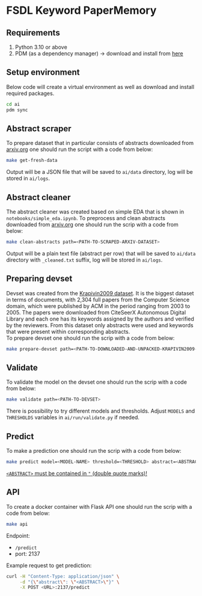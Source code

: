 # FSDL Keyword PaperMemory

## Requirements

1. Python 3.10 or above
2. PDM (as a dependency manager) -> download and install from [here](https://pdm.fming.dev/latest/#installation)

## Setup environment

Below code will create a virtual environment as well as download and install required packages.  

```bash
cd ai
pdm sync
```

## Abstract scraper

To prepare dataset that in particular consists of abstracts downloaded from [arxiv.org](https://arxiv.org/) one should run the script with a code from below:

```bash
make get-fresh-data
```

Output will be a JSON file that will be saved to `ai/data` directory, log will be stored in `ai/logs`.

## Abstract cleaner

The abstract cleaner was created based on simple EDA that is shown in `notebooks/simple_eda.ipynb`. To preprocess and clean abstracts downloaded from [arxiv.org](https://arxiv.org/) one should run the scrip with a code from below:

```bash
make clean-abstracts path=<PATH-TO-SCRAPED-ARXIV-DATASET>
```

Output will be a plain text file (abstract per row) that will be saved to `ai/data` directory with `_cleaned.txt` suffix, log will be stored in `ai/logs`.

## Preparing devset

Devset was created from the [Krapivin2009 dataset](https://github.com/LIAAD/KeywordExtractor-Datasets#krapivin2009). It is the biggest dataset in terms of documents, with 2,304 full papers from the Computer Science domain, which were published by ACM in the period ranging from 2003 to 2005. The papers were downloaded from CiteSeerX Autonomous Digital Library and each one has its keywords assigned by the authors and verified by the reviewers. From this dataset only abstracts were used and keywords that were present within corresponding abstracts.  
To prepare devset one should run the scrip with a code from below:

```bash
make prepare-devset path=<PATH-TO-DOWNLOADED-AND-UNPACKED-KRAPIVIN2009-DATASET>
```

## Validate

To validate the model on the devset one should run the scrip with a code from below:

```bash
make validate path=<PATH-TO-DEVSET>
```

There is possibility to try different models and thresholds. Adjust `MODELS` and `THRESHOLDS` variables in `ai/run/validate.py` if needed.

## Predict

To make a prediction one should run the scrip with a code from below:

```bash
make predict model=<MODEL-NAME> threshold=<THRESHOLD> abstract=<ABSTRACT>
```

<u>`<ABSTRACT>` must be contained in `"` (double quote marks)!</u>

## API

To create a docker container with Flask API one should run the scrip with a code from below:

```bash
make api
```

Endpoint:  

* `/predict`
* port: 2137

Example request to get prediction:

```bash
curl -H "Content-Type: application/json" \
     -d "{\"abstract\": \"<ABSTRACT>\"}" \
     -X POST <URL>:2137/predict
```
